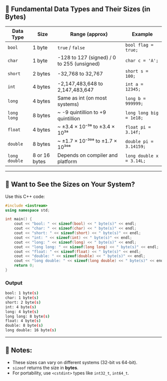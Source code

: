 ## 🧠 Fundamental Data Types and Their Sizes (in Bytes)

| **Data Type** | **Size**      | **Range (approx)**                         | **Example**              |
| ------------- | ------------- | ------------------------------------------ | ------------------------ |
| `bool`        | 1 byte        | `true` / `false`                           | `bool flag = true;`      |
| `char`        | 1 byte        | -128 to 127 (signed) / 0 to 255 (unsigned) | `char c = 'A';`          |
| `short`       | 2 bytes       | -32,768 to 32,767                          | `short s = 100;`         |
| `int`         | 4 bytes       | -2,147,483,648 to 2,147,483,647            | `int a = 12345;`         |
| `long`        | 4 bytes       | Same as int (on most systems)              | `long b = 999999;`       |
| `long long`   | 8 bytes       | \~ -9 quintillion to +9 quintillion        | `long long big = 1e18;`  |
| `float`       | 4 bytes       | \~ ±3.4 × 10⁻³⁸ to ±3.4 × 10³⁸             | `float pi = 3.14f;`      |
| `double`      | 8 bytes       | \~ ±1.7 × 10⁻³⁰⁸ to ±1.7 × 10³⁰⁸           | `double pi = 3.14159;`   |
| `long double` | 8 or 16 bytes | Depends on compiler and platform           | `long double x = 3.14L;` |

---

## 🧪 Want to See the Sizes on Your System?

Use this C++ code:

```cpp
#include <iostream>
using namespace std;

int main() {
    cout << "bool: " << sizeof(bool) << " byte(s)" << endl;
    cout << "char: " << sizeof(char) << " byte(s)" << endl;
    cout << "short: " << sizeof(short) << " byte(s)" << endl;
    cout << "int: " << sizeof(int) << " byte(s)" << endl;
    cout << "long: " << sizeof(long) << " byte(s)" << endl;
    cout << "long long: " << sizeof(long long) << " byte(s)" << endl;
    cout << "float: " << sizeof(float) << " byte(s)" << endl;
    cout << "double: " << sizeof(double) << " byte(s)" << endl;
    cout << "long double: " << sizeof(long double) << " byte(s)" << endl;
    return 0;
}
```


### Output

```bash
bool: 1 byte(s)
char: 1 byte(s)
short: 2 byte(s)
int: 4 byte(s)
long: 4 byte(s)
long long: 8 byte(s)
float: 4 byte(s)
double: 8 byte(s)
long double: 16 byte(s)
```

---

## 🧭 Notes:

* These sizes can vary on different systems (32-bit vs 64-bit).
* `sizeof` returns the size in **bytes**.
* For portability, use `<cstdint>` types like `int32_t`, `int64_t`.
